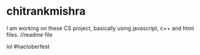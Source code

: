 # chitrankmishra
I am working on these CS project, basically using javascript, c++ and html files.
//readme file

lol #hactoberfest 
